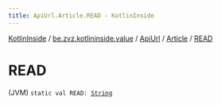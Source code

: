 ```yaml
---
title: ApiUrl.Article.READ - KotlinInside
---
```


[KotlinInside](../../../index.html) / [be.zvz.kotlininside.value](../../index.html) / [ApiUrl](../index.html) / [Article](index.html) / [READ](./-r-e-a-d.html)

# READ

(JVM) `static val READ: `[`String`](https://kotlinlang.org/api/latest/jvm/stdlib/kotlin/-string/index.html)